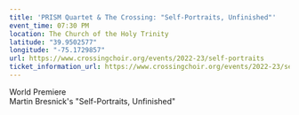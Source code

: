 ```yaml
---
title: 'PRISM Quartet & The Crossing: "Self-Portraits, Unfinished"'
event_time: 07:30 PM
location: The Church of the Holy Trinity
latitude: "39.9502577"
longitude: "-75.1729857"
url: https://www.crossingchoir.org/events/2022-23/self-portraits
ticket_information_url: https://www.crossingchoir.org/events/2022-23/self-portraits
---
```

World Premiere<br>
Martin Bresnick's "Self-Portraits, Unfinished"